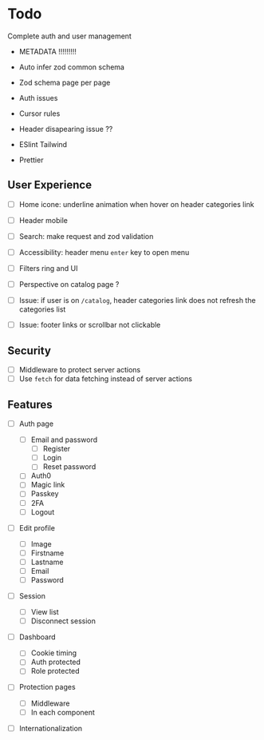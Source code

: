 # Todo

Complete auth and user management

- METADATA !!!!!!!!!

- Auto infer zod common schema
- Zod schema page per page
- Auth issues

- Cursor rules
- Header disapearing issue ??

- ESlint Tailwind
- Prettier

## User Experience

- [ ] Home icone: underline animation when hover on header categories link
- [ ] Header mobile
- [ ] Search: make request and zod validation
- [ ] Accessibility: header menu `enter` key to open menu
- [ ] Filters ring and UI
- [ ] Perspective on catalog page ?

- [ ] Issue: if user is on `/catalog`, header categories link does not refresh the categories list
- [ ] Issue: footer links or scrollbar not clickable

## Security

- [ ] Middleware to protect server actions
- [ ] Use `fetch` for data fetching instead of server actions

## Features

- [ ] Auth page

    - [ ] Email and password
        - [ ] Register
        - [ ] Login
        - [ ] Reset password
    - [ ] Auth0
    - [ ] Magic link
    - [ ] Passkey
    - [ ] 2FA
    - [ ] Logout

- [ ] Edit profile

    - [ ] Image
    - [ ] Firstname
    - [ ] Lastname
    - [ ] Email
    - [ ] Password

- [ ] Session

    - [ ] View list
    - [ ] Disconnect session

- [ ] Dashboard

    - [ ] Cookie timing
    - [ ] Auth protected
    - [ ] Role protected

- [ ] Protection pages

    - [ ] Middleware
    - [ ] In each component

- [ ] Internationalization
